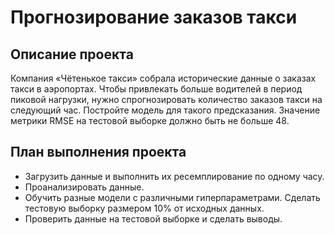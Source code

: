 # Прогнозирование заказов такси #

## Описание проекта ##

Компания «Чётенькое такси» собрала исторические данные о заказах такси в аэропортах. Чтобы привлекать больше водителей в период пиковой нагрузки, нужно спрогнозировать количество заказов такси на следующий час. Постройте модель для такого предсказания.
Значение метрики RMSE на тестовой выборке должно быть не больше 48.

## План выполнения проекта ##

- Загрузить данные и выполнить их ресемплирование по одному часу.
- Проанализировать данные.
- Обучить разные модели с различными гиперпараметрами. Сделать тестовую выборку размером 10% от исходных данных.
- Проверить данные на тестовой выборке и сделать выводы.
